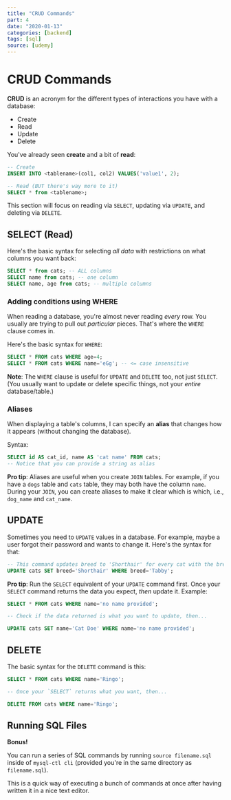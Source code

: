 ```yaml
---
title: "CRUD Commands"
part: 4
date: "2020-01-13"
categories: [backend]
tags: [sql]
source: [udemy]
---
```


# CRUD Commands

**CRUD** is an acronym for the different types of interactions you have with a database:
* Create
* Read
* Update
* Delete

You've already seen **create** and a bit of **read**:

```sql
-- Create
INSERT INTO <tablename>(col1, col2) VALUES('value1', 2);

-- Read (BUT there's way more to it)
SELECT * from <tablename>;
```

This section will focus on reading via `SELECT`, updating via `UPDATE`, and deleting via `DELETE`.

## SELECT (Read)

Here's the basic syntax for selecting *all data* with restrictions on what columns you want back:

```sql
SELECT * from cats; -- ALL columns
SELECT name from cats; -- one column
SELECT name, age from cats; -- multiple columns
```

### Adding conditions using WHERE

When reading a database, you're almost never reading *every* row. You usually are trying to pull out *particular* pieces. That's where the `WHERE` clause comes in.

Here's the basic syntax for `WHERE`:

```sql
SELECT * FROM cats WHERE age=4;
SELECT * FROM cats WHERE name='eGg'; -- <= case insensitive
```

**Note**: The `WHERE` clause is useful for `UPDATE` and `DELETE` too, not just `SELECT`. (You usually want to update or delete specific things, not your *entire* database/table.)

### Aliases

When displaying a table's columns, I can specify an **alias** that changes how it appears (without changing the database).

Syntax:

```sql
SELECT id AS cat_id, name AS 'cat name' FROM cats;
-- Notice that you can provide a string as alias
```

**Pro tip**: Aliases are useful when you create `JOIN` tables. For example, if you have a `dogs` table and `cats` table, they may both have the column `name`. During your `JOIN`, you can create aliases to make it clear which is which, i.e., `dog_name` and `cat_name`.

## UPDATE

Sometimes you need to `UPDATE` values in a database. For example, maybe a user forgot their password and wants to change it. Here's the syntax for that:

```sql
-- This command updates breed to 'Shorthair' for every cat with the breed 'Tabby'
UPDATE cats SET breed='Shorthair' WHERE breed='Tabby';
```

**Pro tip**: Run the `SELECT` equivalent of your `UPDATE` command first. Once your `SELECT` command returns the data you expect, *then* update it. Example:

```sql
SELECT * FROM cats WHERE name='no name provided';

-- Check if the data returned is what you want to update, then...

UPDATE cats SET name='Cat Doe' WHERE name='no name provided';
```

## DELETE

The basic syntax for the `DELETE` command is this:

```sql
SELECT * FROM cats WHERE name='Ringo';

-- Once your `SELECT` returns what you want, then...

DELETE FROM cats WHERE name='Ringo';
```

## Running SQL Files

**Bonus!**

You can run a series of SQL commands by running `source filename.sql` inside of `mysql-ctl cli` (provided you're in the same directory as `filename.sql`).

This is a quick way of executing a bunch of commands at once after having written it in a nice text editor.